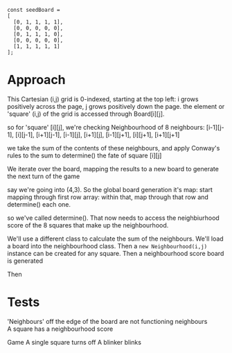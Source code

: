 ```
const seedBoard = 
[
  [0, 1, 1, 1, 1],
  [0, 0, 0, 0, 0], 
  [0, 1, 1, 1, 0],
  [0, 0, 0, 0, 0],
  [1, 1, 1, 1, 1]
];
```
# Approach 

This Cartesian (i,j) grid is 0-indexed, starting at the top left: i grows positively across the page, j grows positively down the page.
the element or 'square' (i,j) of the grid is accessed through Board[i][j].

so for 'square' [i][j], we're checking Neighbourhood of 8 neighbours:
[i-1][j-1], [i][j-1], [i+1][j-1],
[i-1][j],             [i+1][j],
[i-1][j+1], [i][j+1], [i+1][j+1]

we take the sum of the contents of these neighbours, and apply Conway's rules to the sum to determine() the fate of square [i][j] 

We iterate over the board, mapping the results to a new board to generate the next turn of the game 

say we're going into (4,3). So the global board generation it's map: start mapping through first row array: within that, map through that row and determine() each one. 

so we've called determine(). That now needs to access the neighbiurhood score of the 8 squares that make up the neighbourhood. 

We'll use a different class to calculate the sum of the neighbours. We'll load a board into the neighbourhood class. 
Then a ` new Neighbourhood(i,j) ` instance can be created for any square. Then a neighbourhood score board is generated    

Then 


# Tests 

'Neighbours' off the edge of the board are not functioning neighbours  
A square has a neighbourhood score 

Game
A single square turns off
A blinker blinks 
